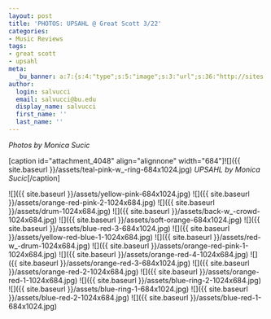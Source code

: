 ```yaml
---
layout: post
title: 'PHOTOS: UPSAHL @ Great Scott 3/22'
categories:
- Music Reviews
tags:
- great scott
- upsahl
meta:
  _bu_banner: a:7:{s:4:"type";s:5:"image";s:3:"url";s:36:"http://sites.bu.edu/wtbu/files/2019/03/orange-red-2.jpg";s:3:"alt";s:0:"";s:7:"post_id";s:4:"4060";s:4:"html";s:0:"";s:8:"position";s:12:"contentWidth";s:7:"caption";s:0:"";}
author:
  login: salvucci
  email: salvucci@bu.edu
  display_name: salvucci
  first_name: ''
  last_name: ''
---
```

_Photos by Monica Sucic_

\[caption id="attachment\_4048" align="alignnone" width="684"\]![]({{ site.baseurl }}/assets/teal-pink-w_-ring-684x1024.jpg) _UPSAHL by Monica Sucic_\[/caption\]

![]({{ site.baseurl }}/assets/yellow-pink-684x1024.jpg) ![]({{ site.baseurl }}/assets/orange-red-pink-2-1024x684.jpg) ![]({{ site.baseurl }}/assets/drum-1024x684.jpg) ![]({{ site.baseurl }}/assets/back-w_-crowd-1024x684.jpg) ![]({{ site.baseurl }}/assets/soft-orange-684x1024.jpg) ![]({{ site.baseurl }}/assets/blue-red-3-684x1024.jpg) ![]({{ site.baseurl }}/assets/yellow-red-blue-1-1024x684.jpg) ![]({{ site.baseurl }}/assets/red-w_-drum-1024x684.jpg) ![]({{ site.baseurl }}/assets/orange-red-pink-1-1024x684.jpg) ![]({{ site.baseurl }}/assets/orange-red-4-1024x684.jpg) ![]({{ site.baseurl }}/assets/orange-red-3-684x1024.jpg) ![]({{ site.baseurl }}/assets/orange-red-2-1024x684.jpg) ![]({{ site.baseurl }}/assets/orange-red-1-1024x684.jpg) ![]({{ site.baseurl }}/assets/blue-ring-2-1024x684.jpg) ![]({{ site.baseurl }}/assets/blue-ring-1-684x1024.jpg) ![]({{ site.baseurl }}/assets/blue-red-2-1024x684.jpg) ![]({{ site.baseurl }}/assets/blue-red-1-684x1024.jpg)